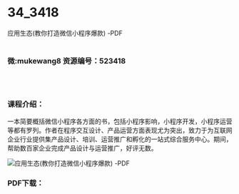 # 34_3418
应用生态(教你打造微信小程序爆款) -PDF
<br/></br>
<h3>微:mukewang8 资源编号：523418</h3>
<br/></br>
<h3>课程介绍：</h3>
<p>一本简要概括<a title="查看与 微信 相关的文章" target="_blank">微信</a>小程序各方面的书，包括小程序影响，小程序开发，小程序运营等都有罗列。作者在程序交互设计、产品运营方面表现尤为突出，致力于为互联网企业行业提供集产品设计、培训、运营推广和孵化的一站式综合服务中心。期间，帮助数百家企业完成产品设计与运营推广，好评无数。</p>
<p><img src="https://www.ko996.com/wp-content/uploads/img/2018/08/3-3.jpg" alt="应用生态(教你打造微信小程序爆款) -PDF"></p>
<div class="info-desc">
<h3>PDF下载：</h3>

			
</div>
